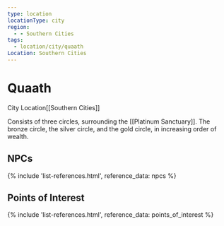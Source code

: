 ```yaml
---
type: location
locationType: city
region:
  - - Southern Cities
tags:
  - location/city/quaath
Location: Southern Cities
---
```


# Quaath
City
<span class="dataview inline-field"><span class="inline-field-key">Location</span><span class="inline-field-value">[[Southern Cities]]</span></span>

Consists of three circles, surrounding the [[Platinum Sanctuary]]. The bronze circle, the silver circle, and the gold circle, in increasing order of wealth. 

## NPCs

{% include 'list-references.html', reference_data: npcs %}


## Points of Interest


{% include 'list-references.html', reference_data: points_of_interest %}
